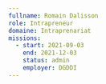 ```yaml
---
fullname: Romain Dalisson
role: Intrapreneur
domaine: Intraprenariat
missions:
  - start: 2021-09-03
    end: 2021-12-03
    status: admin
    employer: DGDDI
---
```


